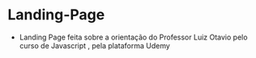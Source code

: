 # Landing-Page

- Landing Page feita sobre a orientação do Professor Luiz Otavio pelo curso de Javascript , pela plataforma Udemy
